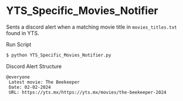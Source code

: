 # YTS_Specific_Movies_Notifier

Sents a discord alert when a matching movie title in `movies_titles.txt` found in YTS.

Run Script
```sh
$ python YTS_Specific_Movies_Notifier.py
```

Discord Alert Structure
```
@everyone
 Latest movie: The Beekeeper
 Date: 02-02-2024
 URL: https://yts.mx/https://yts.mx/movies/the-beekeeper-2024
```